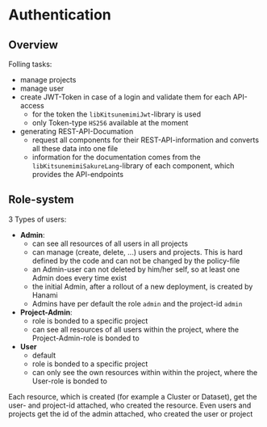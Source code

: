 # Authentication

## Overview

Folling tasks:

- manage projects
- manage user
- create JWT-Token in case of a login and validate them for each API-access
    - for the token the `libKitsunemimiJwt`-library is used
    - only Token-type `HS256` available at the moment
- generating REST-API-Documation
    - request all components for their REST-API-information and converts all these data into one file
    - information for the documentation comes from the `libKitsunemimiSakureLang`-library of each component, which provides the API-endpoints

## Role-system

3 Types of users:

- **Admin**: 
    - can see all resources of all users in all projects
    - can manage (create, delete, ...) users and projects. This is hard defined by the code and can not be changed by the policy-file
    - an Admin-user can not deleted by him/her self, so at least one Admin does every time exist
    - the initial Admin, after a rollout of a new deployment, is created by Hanami
    - Admins have per default the role `admin` and the project-id `admin`
- **Project-Admin**: 
    - role is bonded to a specific project
    - can see all resources of all users within the project, where the Project-Admin-role is bonded to
- **User**
    - default
    - role is bonded to a specific project
    - can only see the own resources within within the project, where the User-role is bonded to

Each resource, which is created (for example a Cluster or Dataset), get the user- and project-id attached, who created the resource. Even users and projects get the id of the admin attached, who created the user or project
